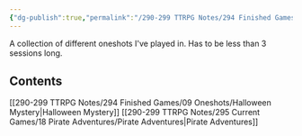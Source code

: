 ```yaml
---
{"dg-publish":true,"permalink":"/290-299 TTRPG Notes/294 Finished Games/09 Oneshots/_Oneshots/"}
---
```



A collection of different oneshots I've played in.
Has to be less than 3 sessions long.

## Contents

[[290-299 TTRPG Notes/294 Finished Games/09 Oneshots/Halloween Mystery\|Halloween Mystery]]
[[290-299 TTRPG Notes/295 Current Games/18 Pirate Adventures/Pirate Adventures\|Pirate Adventures]]